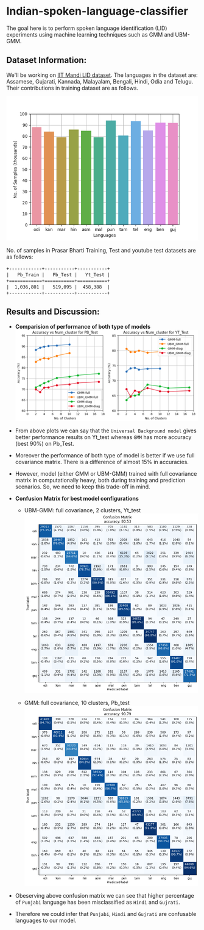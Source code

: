 # Indian-spoken-language-classifier

The goal here is to perform spoken language identification (LID) experiments using machine learning techniques such as GMM and UBM-GMM. 

## Dataset Information:

We'll be working on [IIT Mandi LID dataset](https://speechiitmandi.github.io/air/). The languages in the dataset are: Assamese, Gujarati, Kannada, Malayalam, Bengali, Hindi, Odia and Telugu. Their contributions in training dataset are as follows.

![Sample distribution of training data](plots/train_distribution.png "Training set samples")

No. of samples in Prasar Bharti Training, Test and youtube test datasets are as follows:
```
+------------+-----------+-----------+
|   Pb_Train |   Pb_Test |   Yt_Test |
+============+===========+===========+
|  1,036,801 |   519,095 |  458,388  |
+------------+-----------+-----------+
```

## Results and Discussion:

- **Comparision of performance of both type of models**
![performance of model](plots/accuracy_combined.png "accuracy")

- From above plots we can say that the ```Universal Background model``` gives better performance results on Yt_test whereas ```GMM``` has more accuracy (best 90%) on Pb_Test.

- Moreover the performance of both type of model is better if we use full covariance matrix. There is a difference of almost 15% in accuracies. 
  
- However, model (either GMM or UBM-GMM) trained with full covariance matrix in computationally heavy, both during training and prediction scenarios. So, we need to keep this trade-off in mind.
  
- **Confusion Matrix for best model configurations**
  * UBM-GMM: full covariance, 2 clusters, Yt_test
  ![confusion matrix](plots/confusion_matix-full_ubm-gmm(best)_pb.png)
  
  * GMM: full covariance, 10 clusters, Pb_test
  ![confusion matrix](plots/confusion_matix-full_gmm(best)_pb.png)

- Obeserving above confusion matrix we can see that higher percentage of ```Punjabi``` language has been misclassified as ```Hindi``` and ```Gujrati```. 

- Therefore we could infer that ```Punjabi```, ```Hindi``` and ```Gujrati``` are confusable languages to our model.




